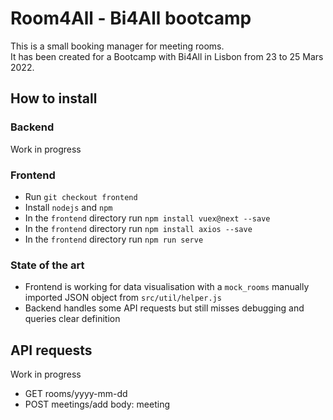 # Room4All - Bi4All bootcamp

This is a small booking manager for meeting rooms.  
It has been created for a Bootcamp with Bi4All in Lisbon from 23 to 25 Mars 2022.

## How to install

### Backend
Work in progress

### Frontend
- Run `git checkout frontend`
- Install `nodejs` and `npm`
- In the `frontend` directory run `npm install vuex@next --save`
- In the `frontend` directory run `npm install axios --save`
- In the `frontend` directory run `npm run serve`

### State of the art
- Frontend is working for data visualisation with a `mock_rooms` manually imported JSON object from `src/util/helper.js`
- Backend handles some API requests but still misses debugging and queries clear definition

## API requests
Work in progress
- GET rooms/yyyy-mm-dd
- POST meetings/add body: meeting
